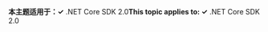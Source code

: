 <span data-ttu-id="0c02c-101">**本主题适用于：✓** .NET Core SDK 2.0</span><span class="sxs-lookup"><span data-stu-id="0c02c-101">**This topic applies to: ✓** .NET Core SDK 2.0</span></span>
